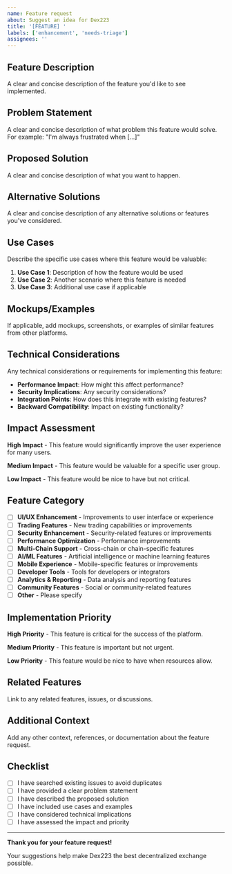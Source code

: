 ```yaml
---
name: Feature request
about: Suggest an idea for Dex223
title: '[FEATURE] '
labels: ['enhancement', 'needs-triage']
assignees: ''
---
```


## Feature Description

A clear and concise description of the feature you'd like to see implemented.

## Problem Statement

A clear and concise description of what problem this feature would solve. For example: "I'm always frustrated when [...]"

## Proposed Solution

A clear and concise description of what you want to happen.

## Alternative Solutions

A clear and concise description of any alternative solutions or features you've considered.

## Use Cases

Describe the specific use cases where this feature would be valuable:

1. **Use Case 1**: Description of how the feature would be used
2. **Use Case 2**: Another scenario where this feature is needed
3. **Use Case 3**: Additional use case if applicable

## Mockups/Examples

If applicable, add mockups, screenshots, or examples of similar features from other platforms.

## Technical Considerations

Any technical considerations or requirements for implementing this feature:

- **Performance Impact**: How might this affect performance?
- **Security Implications**: Any security considerations?
- **Integration Points**: How does this integrate with existing features?
- **Backward Compatibility**: Impact on existing functionality?

## Impact Assessment

**High Impact** - This feature would significantly improve the user experience for many users.

**Medium Impact** - This feature would be valuable for a specific user group.

**Low Impact** - This feature would be nice to have but not critical.

## Feature Category

- [ ] **UI/UX Enhancement** - Improvements to user interface or experience
- [ ] **Trading Features** - New trading capabilities or improvements
- [ ] **Security Enhancement** - Security-related features or improvements
- [ ] **Performance Optimization** - Performance improvements
- [ ] **Multi-Chain Support** - Cross-chain or chain-specific features
- [ ] **AI/ML Features** - Artificial intelligence or machine learning features
- [ ] **Mobile Experience** - Mobile-specific features or improvements
- [ ] **Developer Tools** - Tools for developers or integrators
- [ ] **Analytics & Reporting** - Data analysis and reporting features
- [ ] **Community Features** - Social or community-related features
- [ ] **Other** - Please specify

## Implementation Priority

**High Priority** - This feature is critical for the success of the platform.

**Medium Priority** - This feature is important but not urgent.

**Low Priority** - This feature would be nice to have when resources allow.

## Related Features

Link to any related features, issues, or discussions.

## Additional Context

Add any other context, references, or documentation about the feature request.

## Checklist

- [ ] I have searched existing issues to avoid duplicates
- [ ] I have provided a clear problem statement
- [ ] I have described the proposed solution
- [ ] I have included use cases and examples
- [ ] I have considered technical implications
- [ ] I have assessed the impact and priority

---

**Thank you for your feature request!**

Your suggestions help make Dex223 the best decentralized exchange possible. 